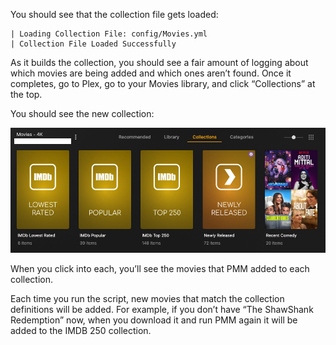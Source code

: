 You should see that the collection file gets loaded:

```
| Loading Collection File: config/Movies.yml
| Collection File Loaded Successfully
```

As it builds the collection, you should see a fair amount of logging about which movies are being added and which ones aren’t found.  Once it completes, go to Plex, go to your Movies library, and click “Collections” at the top.

You should see the new collection:

![Finished Collections](../finished.png)

When you click into each, you’ll see the movies that PMM added to each collection.

Each time you run the script, new movies that match the collection definitions will be added.  For example, if you don’t have “The ShawShank Redemption” now, when you download it and run PMM again it will be added to the IMDB 250 collection.
